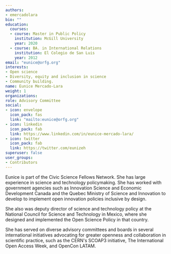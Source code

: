 ```yaml
---
authors:
- emercadolara
bio: ""
education:
  courses:
  - course: Master in Public Policy
    institution: McGill University
    year: 2020
  - course: BA. in International Relations
    institution: El Colegio de San Luis
    year: 2012
email: "eunice@orfg.org"
interests:
- Open science
- Diversity, equity and inclusion in science
- Community building. 
name: Eunice Mercado-Lara
weight: 1
organizations:
role: Advisory Committee
social:
- icon: envelope
  icon_pack: fas
  link: "mailto:eunice@orfg.org"
- icon: linkedin
  icon_pack: fab
  link: https://www.linkedin.com/in/eunice-mercado-lara/
- icon: twitter
  icon_pack: fab
  link: https://twitter.com/eunizeh
superuser: false
user_groups:
- Contributors
---
```


Eunice is part of the Civic Science Fellows Network. She has large experience in science and technology policymaking. She has worked with government agencies such as Innovation Science and Economic Development Canada and the Quebec Ministry of Science and Innovation to develop to implement open innovation policies inclusive by design. 

She also was deputy director of science and technology policy at the National Council for Science and Technology in Mexico, where she designed and implemented the Open Science Policy in that country. 

She has served on diverse advisory committees and boards in several international initiatives advocating for greater openness and collaboration in scientific practice, such as the CERN's SCOAP3 initiative, The International Open Access Week, and OpenCon LATAM.
